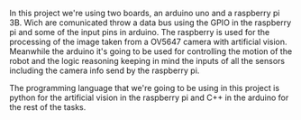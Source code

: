 In this project we're using two boards, an arduino uno and a raspberry pi 3B. Wich are comunicated throw a data bus using the GPIO in the raspberry pi and some of the input pins in arduino.
The raspberry is used for the processing of the image taken from a OV5647 camera with artificial vision.
Meanwhile the arduino it's going to be used for controlling the motion of the robot and the logic reasoning keeping in mind the inputs of all the sensors including the camera info send by the raspberry pi.

The programming language that we're going to be using in this project is python for the artificial vision in the raspberry pi and C++ in the arduino for the rest of the tasks.
